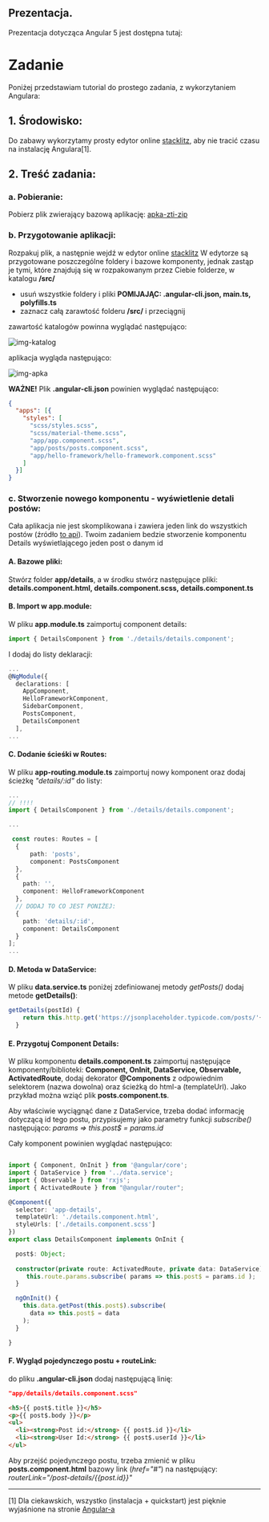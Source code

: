 ## Prezentacja.

Prezentacja dotycząca Angular 5 jest dostępna tutaj:

# Zadanie

Poniżej przedstawiam tutorial do prostego zadania, z wykorzytaniem Angulara:

## 1. Środowisko:

Do zabawy wykorzytamy prosty edytor online [stacklitz](https://stackblitz.com/edit/angular-playground), aby nie tracić czasu na instalację Angulara[1].

## 2. Treść zadania:

### a. Pobieranie:

Pobierz plik zwierający bazową aplikację: [apka-zti-zip](https://drive.google.com/open?id=1DjPmLxAjRnreoLplSOVjamRISveB_VyB)

### b. Przygotowanie aplikacji:

Rozpakuj plik, a następnie wejdź w edytor online [stacklitz](https://stackblitz.com/edit/angular-playground)
W edytorze są przygotowane poszczególne foldery i bazowe komponenty, jednak zastąp je tymi, które znajdują się w rozpakowanym przez Ciebie folderze, w katalogu **/src/**
- usuń wszystkie foldery i pliki **POMIJAJĄC: .angular-cli.json, main.ts, polyfills.ts** 
- zaznacz całą zarawtość folderu  **/src/** i przeciągnij

zawartość katalogów powinna wyglądać następująco:

![img-katalog](/images/katalogi.png)


aplikacja wygląda następująco:


![img-apka](/images/apka.png)


**WAŻNE!** Plik **.angular-cli.json** powinien wyglądać następująco:

```json
{
  "apps": [{
    "styles": [
      "scss/styles.scss",
      "scss/material-theme.scss",
      "app/app.component.scss",
      "app/posts/posts.component.scss",
      "app/hello-framework/hello-framework.component.scss"
    ]
  }]
}
```

### c. Stworzenie nowego komponentu - wyświetlenie detali postów:

Cała aplikacja nie jest skomplikowana i zawiera jeden link do wszystkich postów (źródło [to api](https://jsonplaceholder.typicode.com)). Twoim zadaniem bedzie stworzenie komponentu Details wyświetlającego jeden post o danym id

#### A. Bazowe pliki:
Stwórz folder **app/details**, a w środku stwórz następujące pliki: **details.component.html, details.component.scss, details.component.ts**

#### B. Import w app.module:
W pliku **app.module.ts** zaimportuj component details:

```typescript 
import { DetailsComponent } from './details/details.component';
```

I dodaj do listy deklaracji:

```typescript 
...
@NgModule({
  declarations: [
    AppComponent, 
    HelloFrameworkComponent,
    SidebarComponent,
    PostsComponent,
    DetailsComponent
  ],
...
```

#### C. Dodanie ścieśki w Routes:

W pliku **app-routing.module.ts** zaimportuj nowy komponent oraz dodaj ścieżkę _"details/:id"_ do listy:

```typescript 
...
// !!!!
import { DetailsComponent } from './details/details.component';

...

 const routes: Routes = [
  {
      path: 'posts',
      component: PostsComponent
  },
  {
    path: '',
    component: HelloFrameworkComponent
  },
  // DODAJ TO CO JEST PONIŻEJ:
  {
    path: 'details/:id',
    component: DetailsComponent
  }
];
...
```


#### D. Metoda w DataService:

W pliku **data.service.ts** poniżej zdefiniowanej metody _getPosts()_ dodaj metode **getDetails()**:

```typescript
getDetails(postId) {
    return this.http.get('https://jsonplaceholder.typicode.com/posts/'+postId)
  }
```

#### E. Przygotuj Component Details:

W pliku komponentu **details.component.ts** zaimportuj następujące komponenty/biblioteki: **Component, OnInit, DataService, Observable, ActivatedRoute**, dodaj dekorator **@Components** z odpowiednim selektorem (nazwa dowolna) oraz ścieżką do html-a (templateUrl). 
Jako przykład można wziąć plik **posts.component.ts**.

Aby właściwie wyciągnąć dane z DataService, trzeba dodać informację dotyczącą id tego postu, przypisujemy jako parametry funkcji _subscribe()_ następująco: _params => this.post$ = params.id_

Cały komponent powinien wyglądać następująco:

```typescript

import { Component, OnInit } from '@angular/core';
import { DataService } from '../data.service';
import { Observable } from 'rxjs';
import { ActivatedRoute } from "@angular/router";

@Component({
  selector: 'app-details',
  templateUrl: './details.component.html',
  styleUrls: ['./details.component.scss']
})
export class DetailsComponent implements OnInit {

  post$: Object;
  
  constructor(private route: ActivatedRoute, private data: DataService) { 
     this.route.params.subscribe( params => this.post$ = params.id );
  }

  ngOnInit() {
    this.data.getPost(this.post$).subscribe(
      data => this.post$ = data 
    );
  }

}
```

#### F. Wygląd pojedynczego postu + routeLink:

do pliku  **.angular-cli.json** dodaj następującą linię:
```json
"app/details/details.component.scss"
```

```html
<h5>{{ post$.title }}</h5>
<p>{{ post$.body }}</p>
<ul>
  <li><strong>Post id:</strong> {{ post$.id }}</li>
  <li><strong>User Id:</strong> {{ post$.userId }}</li>
</ul>
```
Aby przejść pojedynczego postu, trzeba zmienić w pliku **posts.component.html** bazowy link (_href="#"_) na następujący: _routerLink="/post-details/{{post.id}}"_


----------------------------------------------------------------------------------------------------------------------------------------
[1] Dla ciekawskich, wszystko (instalacja + quickstart) jest pięknie wyjaśnione na stronie [Angular-a](https://angular.io)
